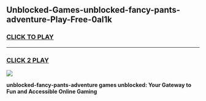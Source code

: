 
## Unblocked-Games-unblocked-fancy-pants-adventure-Play-Free-0al1k
<h3>
<a href="https://premium76.site?title=unblocked-fancy-pants-adventure&ref=18A1">CLICK TO PLAY</a></h3>
<hr>

<h3>
<a href="https://premium76.site?title=unblocked-fancy-pants-adventure&ref=18A1">CLICK 2 PLAY</a>
  
</h3>

<a href="https://premium76.site?title=unblocked-fancy-pants-adventure&ref=18A1"><img src="https://clearcache.store/games.png"></a>


**unblocked-fancy-pants-adventure games unblocked: Your Gateway to Fun and Accessible Online Gaming**
